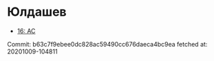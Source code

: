 # Юлдашев
- [16: AC](16.md)

Commit: b63c7f9ebee0dc828ac59490cc676daeca4bc9ea
 fetched at: 20201009-104811
